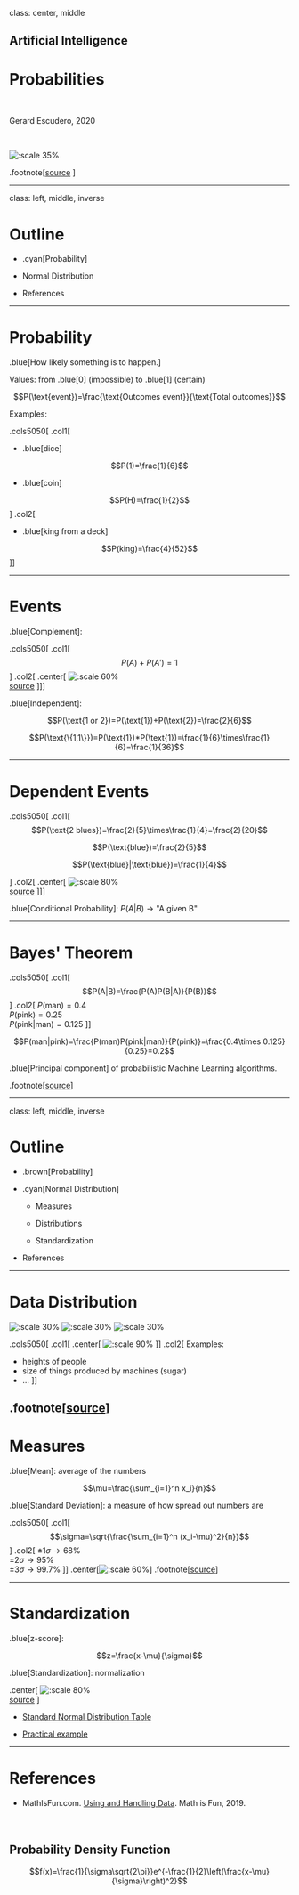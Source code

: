 class: center, middle

## Artificial Intelligence

# Probabilities

<br>

Gerard Escudero, 2020

<br>

![:scale 35%](figures/stats.png)

.footnote[[source](https://www.skepticalraptor.com/skepticalraptorblog.php/anti-vaccine-statistics-back-simple-math/) ]

---
class: left, middle, inverse

# Outline

* .cyan[Probability]

* Normal Distribution

* References

---

# Probability

.blue[How likely something is to happen.]

Values: from .blue[0] (impossible) to .blue[1] (certain)

$$P(\text{event})=\frac{\text{Outcomes event}}{\text{Total outcomes}}$$

Examples: 

.cols5050[
.col1[
- .blue[dice]

$$P(1)=\frac{1}{6}$$

- .blue[coin]

$$P(H)=\frac{1}{2}$$
]
.col2[
- .blue[king from a deck]

$$P(king)=\frac{4}{52}$$
]]

---

# Events

.blue[Complement]:

.cols5050[
.col1[
$$P(A)+P(A')=1$$
]
.col2[
.center[
![:scale 60%](figures/complement.svg)<br>
[source](https://www.mathsisfun.com/data/probability-complement.html)
]]]

.blue[Independent]:

$$P(\text{1 or 2})=P(\text{1})+P(\text{2})=\frac{2}{6}$$

$$P(\text{\{1,1\}})=P(\text{1})*P(\text{1})=\frac{1}{6}\times\frac{1}{6}=\frac{1}{36}$$

---

# Dependent Events

.cols5050[
.col1[
$$P(\text{2 blues})=\frac{2}{5}\times\frac{1}{4}=\frac{2}{20}$$

$$P(\text{blue})=\frac{2}{5}$$

$$P(\text{blue}|\text{blue})=\frac{1}{4}$$

]
.col2[
.center[
![:scale 80%](figures/dependent.svg)<br>
[source](https://www.mathsisfun.com/data/probability-events-conditional.html)
]]]


.blue[Conditional Probability]: $P(A|B)$ $\rightarrow$ "A given B"

---

# Bayes' Theorem

.cols5050[
.col1[
$$P(A|B)=\frac{P(A)P(B|A)}{P(B)}$$
]
.col2[
$P(\text{man})=0.4$<br>
$P(\text{pink})=0.25$<br>
$P(\text{pink}|\text{man})=0.125$
]]

$$P(man|pink)=\frac{P(man)P(pink|man)}{P(pink)}=\frac{0.4\times 0.125}{0.25}=0.2$$

.blue[Principal component] of probabilistic Machine Learning algorithms.

.footnote[[source](https://www.mathsisfun.com/data/bayes-theorem.html)]

---
class: left, middle, inverse

# Outline

* .brown[Probability]

* .cyan[Normal Distribution]

  - Measures
  
  - Distributions

  - Standardization 

* References

---

# Data Distribution

![:scale 30%](figures/d1.gif)
![:scale 30%](figures/d2.gif)
![:scale 30%](figures/d3.gif)

.cols5050[
.col1[
.center[
![:scale 90%](figures/normal.svg)
]]
.col2[
Examples:
- heights of people
- size of things produced by machines (sugar)
- ...
]]

.footnote[[source](https://www.mathsisfun.com/data/standard-normal-distribution.html)]
---

# Measures

.blue[Mean]: average of the numbers

$$\mu=\frac{\sum_{i=1}^n x_i}{n}$$

.blue[Standard Deviation]: a measure of how spread out numbers are

.cols5050[
.col1[
$$\sigma=\sqrt{\frac{\sum_{i=1}^n (x_i-\mu)^2}{n}}$$
]
.col2[
$\pm1\sigma\rightarrow68\%$<br>
$\pm2\sigma\rightarrow95\%$<br>
$\pm3\sigma\rightarrow99.7\%$
]]
.center[![:scale 60%](figures/normal.jpg)]
.footnote[[source](https://studiousguy.com/real-life-examples-normal-distribution/)]

---

# Standardization

.blue[z-score]: 

$$z=\frac{x-\mu}{\sigma}$$

.blue[Standardization]: normalization

.center[
![:scale 80%](figures/standardizing.svg)<br>
[source](https://www.mathsisfun.com/data/standard-normal-distribution.html)
]

- [Standard Normal Distribution Table](https://www.mathsisfun.com/data/standard-normal-distribution-table.html)

- [Practical example](https://www.mathsisfun.com/data/standard-normal-distribution.html)

---

# References

- MathIsFun.com. [Using and Handling Data](https://www.mathsisfun.com/data/index.html). Math is Fun, 2019.
<br><br><br>

## Probability Density Function

$$f(x)=\frac{1}{\sigma\sqrt{2\pi}}e^{-\frac{1}{2}\left(\frac{x-\mu}{\sigma}\right)^2}$$

